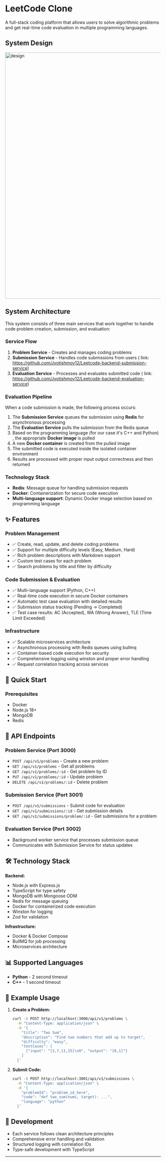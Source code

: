 # LeetCode Clone

A full-stack coding platform that allows users to solve algorithmic problems and get real-time code evaluation in multiple programming languages.

## System Design 

<img width="1078" height="796" alt="design" src="https://github.com/user-attachments/assets/ce239267-63c5-412b-92d2-bfaca3ade153" />


## System Architecture

This system consists of three main services that work together to handle code problem creation, submission, and evaluation:

### Service Flow

1. **Problem Service** - Creates and manages coding problems
2. **Submission Service** - Handles code submissions from users ( link: https://github.com/Jyotishmoy12/Leetcode-backend-submission-service)
3. **Evaluation Service** - Processes and evaluates submitted code ( link: https://github.com/Jyotishmoy12/Leetcode-backend-evaluation-service)

### Evaluation Pipeline

When a code submission is made, the following process occurs:

1. The **Submission Service** queues the submission using **Redis** for asynchronous processing
2. The **Evaluation Service** pulls the submission from the Redis queue
3. Based on the programming language (for our case it's C++ and Python) , the appropriate **Docker image** is pulled
4. A new **Docker container** is created from the pulled image
5. The submitted code is executed inside the isolated container environment
6. Results are processed with proper input output correctness and then returned

### Technology Stack

- **Redis**: Message queue for handling submission requests
- **Docker**: Containerization for secure code execution
- **Multi-language support**: Dynamic Docker image selection based on programming language

## ✨ Features

### Problem Management

- ✅ Create, read, update, and delete coding problems
- ✅ Support for multiple difficulty levels (Easy, Medium, Hard)
- ✅ Rich problem descriptions with Markdown support
- ✅ Custom test cases for each problem
- ✅ Search problems by title and filter by difficulty

### Code Submission & Evaluation

- ✅ Multi-language support (Python, C++)
- ✅ Real-time code execution in secure Docker containers
- ✅ Automatic test case evaluation with detailed results
- ✅ Submission status tracking (Pending → Completed)
- ✅ Test case results: AC (Accepted), WA (Wrong Answer), TLE (Time Limit Exceeded)

### Infrastructure

- ✅ Scalable microservices architecture
- ✅ Asynchronous processing with Redis queues using bullmq
- ✅ Container-based code execution for security
- ✅ Comprehensive logging using winston and proper error handling
- ✅ Request correlation tracking across services

## 🚀 Quick Start

### Prerequisites

- Docker
- Node.js 18+
- MongoDB
- Redis

## 📡 API Endpoints

### Problem Service (Port 3000)

- `POST /api/v1/problems` - Create a new problem
- `GET /api/v1/problems` - Get all problems
- `GET /api/v1/problems/:id` - Get problem by ID
- `PUT /api/v1/problems/:id` - Update problem
- `DELETE /api/v1/problems/:id` - Delete problem

### Submission Service (Port 3001)

- `POST /api/v1/submissions` - Submit code for evaluation
- `GET /api/v1/submissions/:id` - Get submission details
- `GET /api/v1/submissions/problem/:id` - Get submissions for a problem

### Evaluation Service (Port 3002)

- Background worker service that processes submission queue
- Communicates with Submission Service for status updates

## 🛠️ Technology Stack

**Backend:**

- Node.js with Express.js
- TypeScript for type safety
- MongoDB with Mongoose ODM
- Redis for message queuing
- Docker for containerized code execution
- Winston for logging
- Zod for validation

**Infrastructure:**

- Docker & Docker Compose
- BullMQ for job processing
- Microservices architecture

## 📊 Supported Languages

- **Python** - 2 second timeout
- **C++** - 1 second timeout

## 📝 Example Usage

1. **Create a Problem:**

   ```bash
   curl -X POST http://localhost:3000/api/v1/problems \
     -H "Content-Type: application/json" \
     -d '{
       "title": "Two Sum",
       "description": "Find two numbers that add up to target",
       "difficulty": "easy",
       "testCases": [
         {"input": "[2,7,11,15]\n9", "output": "[0,1]"}
       ]
     }'
   ```

2. **Submit Code:**

   ```bash
   curl -X POST http://localhost:3001/api/v1/submissions \
     -H "Content-Type: application/json" \
     -d '{
       "problemId": "problem_id_here",
       "code": "def two_sum(nums, target): ...",
       "language": "python"
     }'
   ```

## 🏁 Development

- Each service follows clean architecture principles
- Comprehensive error handling and validation
- Structured logging with correlation IDs
- Type-safe development with TypeScript

---


